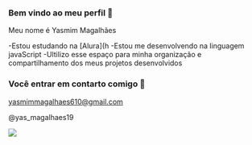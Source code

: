 ### Bem vindo ao meu perfil 🖤

Meu nome é Yasmim Magalhães 

-Estou estudando na [Alura](h
-Estou me desenvolvendo na linguagem javaScript
-Ultilizo esse espaço para minha organização e compartilhamento dos meus projetos desenvolvidos

### Você entrar em contarto comigo 📧

yasmimmagalhaes610@gmail.com

@yas_magalhaes19

![](https://media1.tenor.com/m/Cv-HVbJ73GMAAAAC/golden-retriever-dog.gif)
